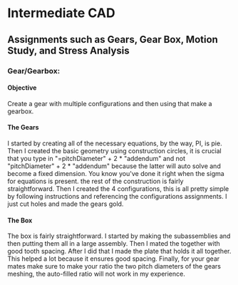 # Intermediate CAD
## Assignments such as Gears, Gear Box, Motion Study, and Stress Analysis 

### Gear/Gearbox:
#### Objective
Create a gear with multiple configurations and then using that make a gearbox. 
#### The Gears
I started by creating all of the necessary equations, by the way, PI, is pie. Then I created the basic geometry using construction circles, it is crucial that you type in "=pitchDiameter" + 2 * "addendum" and not "pitchDiameter" + 2 * "addendum" because the latter will auto solve and become a fixed dimension. You know you've done it right when the sigma for equations is present. the rest of the construction is fairly straightforward. Then I created the 4 configurations, this is all pretty simple by following instructions and referencing the configurations assignments. I just cut holes and made the gears gold. 

#### The Box
The box is fairly straightforward. I started by making the subassemblies and then putting them all in a large assembly. Then I mated the together with good tooth spacing. After I did that I made the plate that holds it all together. This helped a lot because it ensures good spacing. Finally, for your gear mates make sure to make your ratio the two pitch diameters of the gears meshing, the auto-filled ratio will not work in my experience. 

